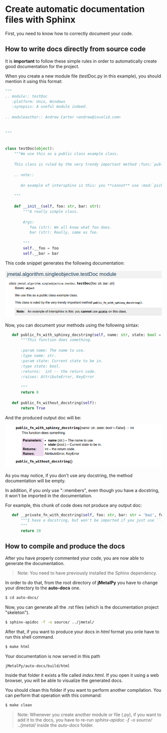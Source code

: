 # Create automatic documentation files with Sphinx

First, you need to know how to correctly document your code.

## How to write docs directly from source code

It is **important** to follow these simple rules in order to automatically create good documentation for the project.

When you create a new module file (testDoc.py in this example), you should mention it using this format:

```python
"""
.. module:: testDoc
   :platform: Unix, Windows
   :synopsis: A useful module indeed.

.. moduleauthor:: Andrew Carter <andrew@invalid.com>


"""


class testDoc(object):
    """We use this as a public class example class.

    This class is ruled by the very trendy important method :func:`public_fn_with_sphinxy_docstring`.

    .. note::

       An example of intersphinx is this: you **cannot** use :mod:`pickle` on this class.

    """

    def __init__(self, foo: str, bar: str):
        """A really simple class.

        Args:
           foo (str): We all know what foo does.
           bar (str): Really, same as foo.

        """
        self.__foo = foo
        self.__bar = bar
```

This code snippet generates the following documentation:
<br/>
<br/>
![jMetal architecture](../../resources/class_header.png)

Now, you can document your methods using the following sintax:

 ```python
    def public_fn_with_sphinxy_docstring(self, name: str, state: bool = False) -> int:
        """This function does something.

        :param name: The name to use.
        :type name: str.
        :param state: Current state to be in.
        :type state: bool.
        :returns:  int -- the return code.
        :raises: AttributeError, KeyError

        """
        return 0

    def public_fn_without_docstring(self):
        return True
```

And the produced output doc will be:

![jMetal architecture](../../resources/method_way_sphinx.png)

As you may notice, if you don't use any docstring, the method documentation will be empty.

In addition, if you only use "::members", even though you have a docstring, it won't be imported in the documentation.

For example, this chunk of code does not produce any output doc:

 ```python
    def __private_fn_with_docstring(self, foo: str, bar: str = 'baz', foobarbas: int = None) -> int:
        """I have a docstring, but won't be imported if you just use ``:members:``.
        """
        return 20
```
## How to compile and produce the docs

After you have properly commented your code, you are now able to generate the documentation.

> Note: You need to have previously installed the Sphinx dependency.

In order to do that, from the root directory of **jMetalPy** you have to change your directory to the **auto-docs** one.

```sh
$ cd auto-docs/
```
Now, you can generate all the .rst files (which is the documentation project "skeleton").

```sh
$ sphinx-apidoc -f -o source/ ../jmetal/
```

After that, if you want to produce your docs in *html* format you onle have to run this shell command.

```sh
$ make html
```
Your documentation is now served in this path

```
jMetalPy/auto-docs/build/html
```

Inside that folder it exists a file called *index.html*. If you open it using a web browser, you will be able to visualize the generated docs.

You should clean this folder if you want to perform another compilation. You can perform that operation with this command:

```sh
$ make clean
```

> Note: Whenever you create another module or file (.py), if you want to add it to the docs, you have to re-run *sphinx-apidoc -f -o source/ ../jmetal/* inside the *auto-docs* folder.